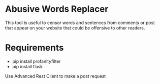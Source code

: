 
# Abusive Words Replacer
This tool is useful  to censor words and sentences from comments or post that appear on your website that could be offensive to other readers.

# Requirements
* pip install profanityfilter 
* pip install flask


Use Advanced Rest Client to make a post request



